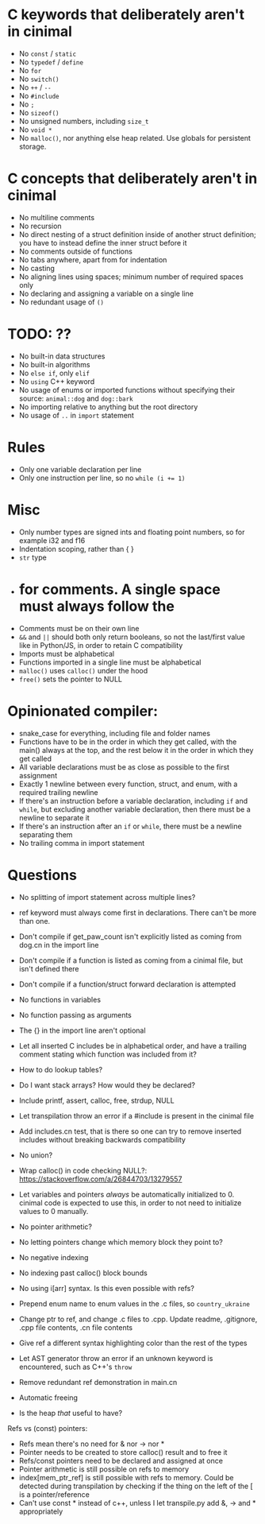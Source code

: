 # C keywords that deliberately aren't in cinimal
- No `const` / `static`
- No `typedef` / `define`
- No `for`
- No `switch()`
- No `++` / `--`
- No `#include`
- No `;`
- No `sizeof()`
- No unsigned numbers, including `size_t`
- No `void *`
- No `malloc()`, nor anything else heap related. Use globals for persistent storage.

# C concepts that deliberately aren't in cinimal
- No multiline comments
- No recursion
- No direct nesting of a struct definition inside of another struct definition; you have to instead define the inner struct before it
- No comments outside of functions
- No tabs anywhere, apart from for indentation
- No casting
- No aligning lines using spaces; minimum number of required spaces only
- No declaring and assigning a variable on a single line
- No redundant usage of `()`

# TODO: ??
- No built-in data structures
- No built-in algorithms
- No `else if`, only `elif`
- No `using` C++ keyword
- No usage of enums or imported functions without specifying their source: `animal::dog` and `dog::bark`
- No importing relative to anything but the root directory
- No usage of `..` in `import` statement

# Rules
- Only one variable declaration per line
- Only one instruction per line, so no `while (i += 1)`

# Misc
- Only number types are signed ints and floating point numbers, so for example i32 and f16
- Indentation scoping, rather than { }
- `str` type
- # for comments. A single space must always follow the #
- Comments must be on their own line
- `&&` and `||` should both only return booleans, so not the last/first value like in Python/JS, in order to retain C compatibility
- Imports must be alphabetical
- Functions imported in a single line must be alphabetical
- `malloc()` uses `calloc()` under the hood
- `free()` sets the pointer to NULL

# Opinionated compiler:
- snake_case for everything, including file and folder names
- Functions have to be in the order in which they get called, with the main() always at the top, and the rest below it in the order in which they get called
- All variable declarations must be as close as possible to the first assignment
- Exactly 1 newline between every function, struct, and enum, with a required trailing newline
- If there's an instruction before a variable declaration, including `if` and `while`, but excluding another variable declaration, then there must be a newline to separate it
- If there's an instruction after an `if` or `while`, there must be a newline separating them
- No trailing comma in import statement

# Questions
- No splitting of import statement across multiple lines?



- ref keyword must always come first in declarations. There can't be more than one.
- Don't compile if get_paw_count isn't explicitly listed as coming from dog.cn in the import line
- Don't compile if a function is listed as coming from a cinimal file, but isn't defined there
- Don't compile if a function/struct forward declaration is attempted
- No functions in variables
- No function passing as arguments
- The {} in the import line aren't optional
- Let all inserted C includes be in alphabetical order, and have a trailing comment stating which function was included from it?
- How to do lookup tables?
- Do I want stack arrays? How would they be declared?
- Include printf, assert, calloc, free, strdup, NULL
- Let transpilation throw an error if a #include is present in the cinimal file
- Add includes.cn test, that is there so one can try to remove inserted includes without breaking backwards compatibility
- No union?
- Wrap calloc() in code checking NULL?: https://stackoverflow.com/a/26844703/13279557
- Let variables and pointers *always* be automatically initialized to 0. cinimal code is expected to use this, in order to not need to initialize values to 0 manually.
- No pointer arithmetic?
- No letting pointers change which memory block they point to?
- No negative indexing
- No indexing past calloc() block bounds
- No using i[arr] syntax. Is this even possible with refs?
- Prepend enum name to enum values in the .c files, so `country_ukraine`
- Change ptr to ref, and change .c files to .cpp. Update readme, .gitignore, .cpp file contents, .cn file contents
- Give ref a different syntax highlighting color than the rest of the types
- Let AST generator throw an error if an unknown keyword is encountered, such as C++'s `throw`
- Remove redundant ref demonstration in main.cn
- Automatic freeing
- Is the heap *that* useful to have?

Refs vs (const) pointers:
- Refs mean there's no need for & nor -> nor *
- Pointer needs to be created to store calloc() result and to free it
- Refs/const pointers need to be declared and assigned at once
- Pointer arithmetic is still possible on refs to memory
- index[mem_ptr_ref] is still possible with refs to memory. Could be detected during transpilation by checking if the thing on the left of the [ is a pointer/reference
- Can't use const * instead of c++, unless I let transpile.py add &, -> and * appropriately
